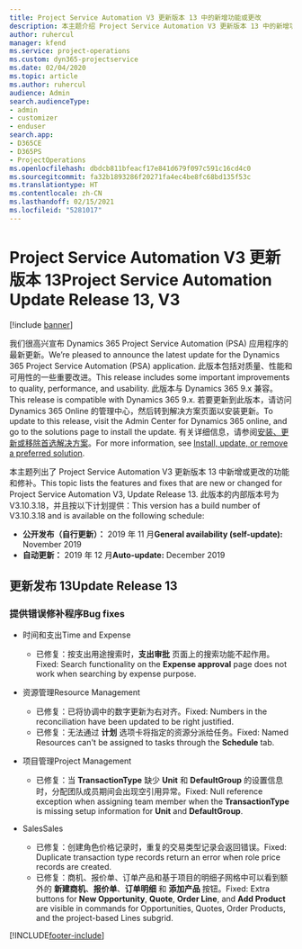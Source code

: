 ```yaml
---
title: Project Service Automation V3 更新版本 13 中的新增功能或更改
description: 本主题介绍 Project Service Automation V3 更新版本 13 中的新增功能。
author: ruhercul
manager: kfend
ms.service: project-operations
ms.custom: dyn365-projectservice
ms.date: 02/04/2020
ms.topic: article
ms.author: ruhercul
audience: Admin
search.audienceType:
- admin
- customizer
- enduser
search.app:
- D365CE
- D365PS
- ProjectOperations
ms.openlocfilehash: dbdcb811bfeacf17e841d679f097c591c16cd4c0
ms.sourcegitcommit: fa32b1893286f20271fa4ec4be8fc68bd135f53c
ms.translationtype: HT
ms.contentlocale: zh-CN
ms.lasthandoff: 02/15/2021
ms.locfileid: "5281017"
---
```

# <a name="project-service-automation-update-release-13-v3"></a><span data-ttu-id="d03fd-103">Project Service Automation V3 更新版本 13</span><span class="sxs-lookup"><span data-stu-id="d03fd-103">Project Service Automation Update Release 13, V3</span></span>

[!include [banner](../includes/psa-now-project-operations.md)]

<span data-ttu-id="d03fd-104">我们很高兴宣布 Dynamics 365 Project Service Automation (PSA) 应用程序的最新更新。</span><span class="sxs-lookup"><span data-stu-id="d03fd-104">We’re pleased to announce the latest update for the Dynamics 365 Project Service Automation (PSA) application.</span></span> <span data-ttu-id="d03fd-105">此版本包括对质量、性能和可用性的一些重要改进。</span><span class="sxs-lookup"><span data-stu-id="d03fd-105">This release includes some important improvements to quality, performance, and usability.</span></span> <span data-ttu-id="d03fd-106">此版本与 Dynamics 365 9.x 兼容。</span><span class="sxs-lookup"><span data-stu-id="d03fd-106">This release is compatible with Dynamics 365 9.x.</span></span> <span data-ttu-id="d03fd-107">若要更新到此版本，请访问 Dynamics 365 Online 的管理中心，然后转到解决方案页面以安装更新。</span><span class="sxs-lookup"><span data-stu-id="d03fd-107">To update to this release, visit the Admin Center for Dynamics 365 online, and go to the solutions page to install the update.</span></span> <span data-ttu-id="d03fd-108">有关详细信息，请参阅[安装、更新或移除首选解决方案](https://docs.microsoft.com/power-platform/admin/install-remove-preferred-solution)。</span><span class="sxs-lookup"><span data-stu-id="d03fd-108">For more information, see [Install, update, or remove a preferred solution](https://docs.microsoft.com/power-platform/admin/install-remove-preferred-solution).</span></span>

<span data-ttu-id="d03fd-109">本主题列出了 Project Service Automation V3 更新版本 13 中新增或更改的功能和修补。</span><span class="sxs-lookup"><span data-stu-id="d03fd-109">This topic lists the features and fixes that are new or changed for Project Service Automation V3, Update Release 13.</span></span> <span data-ttu-id="d03fd-110">此版本的内部版本号为 V3.10.3.18，并且按以下计划提供：</span><span class="sxs-lookup"><span data-stu-id="d03fd-110">This version has a build number of V3.10.3.18 and is available on the following schedule:</span></span>

- <span data-ttu-id="d03fd-111">**公开发布（自行更新）：** 2019 年 11 月</span><span class="sxs-lookup"><span data-stu-id="d03fd-111">**General availability (self-update):** November 2019</span></span>
- <span data-ttu-id="d03fd-112">**自动更新：** 2019 年 12 月</span><span class="sxs-lookup"><span data-stu-id="d03fd-112">**Auto-update:** December 2019</span></span>


## <a name="update-release-13"></a><span data-ttu-id="d03fd-113">更新发布 13</span><span class="sxs-lookup"><span data-stu-id="d03fd-113">Update Release 13</span></span> 

### <a name="bug-fixes"></a><span data-ttu-id="d03fd-114">提供错误修补程序</span><span class="sxs-lookup"><span data-stu-id="d03fd-114">Bug fixes</span></span>

- <span data-ttu-id="d03fd-115">时间和支出</span><span class="sxs-lookup"><span data-stu-id="d03fd-115">Time and Expense</span></span>

     - <span data-ttu-id="d03fd-116">已修复：按支出用途搜索时，**支出审批** 页面上的搜索功能不起作用。</span><span class="sxs-lookup"><span data-stu-id="d03fd-116">Fixed: Search functionality on the **Expense approval** page does not work when searching by expense purpose.</span></span>

- <span data-ttu-id="d03fd-117">资源管理</span><span class="sxs-lookup"><span data-stu-id="d03fd-117">Resource Management</span></span>

     - <span data-ttu-id="d03fd-118">已修复：已将协调中的数字更新为右对齐。</span><span class="sxs-lookup"><span data-stu-id="d03fd-118">Fixed: Numbers in the reconciliation have been updated to be right justified.</span></span>
     - <span data-ttu-id="d03fd-119">已修复：无法通过 **计划** 选项卡将指定的资源分派给任务。</span><span class="sxs-lookup"><span data-stu-id="d03fd-119">Fixed: Named Resources can't be assigned to tasks through the **Schedule** tab.</span></span>

- <span data-ttu-id="d03fd-120">项目管理</span><span class="sxs-lookup"><span data-stu-id="d03fd-120">Project Management</span></span>

     - <span data-ttu-id="d03fd-121">已修复：当 **TransactionType** 缺少 **Unit** 和 **DefaultGroup** 的设置信息时，分配团队成员期间会出现空引用异常。</span><span class="sxs-lookup"><span data-stu-id="d03fd-121">Fixed: Null reference exception when assigning team member when the **TransactionType** is missing setup information for **Unit** and **DefaultGroup**.</span></span>

- <span data-ttu-id="d03fd-122">Sales</span><span class="sxs-lookup"><span data-stu-id="d03fd-122">Sales</span></span>

     - <span data-ttu-id="d03fd-123">已修复：创建角色价格记录时，重复的交易类型记录会返回错误。</span><span class="sxs-lookup"><span data-stu-id="d03fd-123">Fixed: Duplicate transaction type records return an error when role price records are created.</span></span>
     - <span data-ttu-id="d03fd-124">已修复：商机、报价单、订单产品和基于项目的明细子网格中可以看到额外的 **新建商机**、**报价单**、**订单明细** 和 **添加产品** 按钮。</span><span class="sxs-lookup"><span data-stu-id="d03fd-124">Fixed: Extra buttons for **New Opportunity**, **Quote**, **Order Line**, and **Add Product** are visible in commands for Opportunities, Quotes, Order Products, and the project-based Lines subgrid.</span></span>




[!INCLUDE[footer-include](../includes/footer-banner.md)]